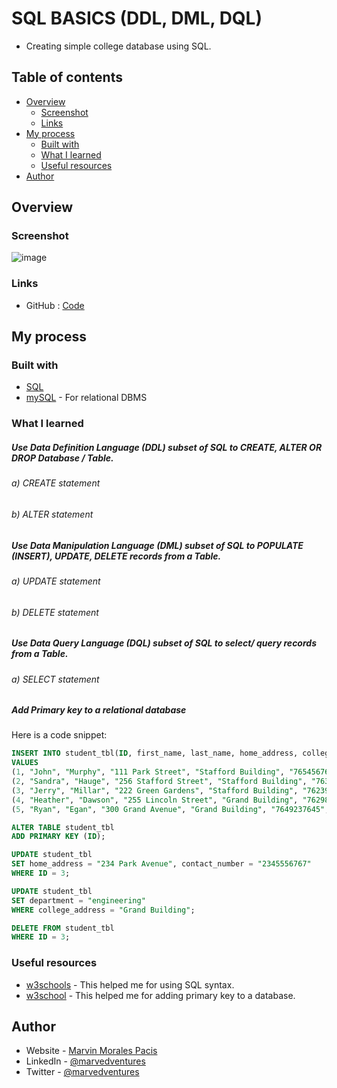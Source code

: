 # SQL BASICS (DDL, DML, DQL)

- Creating simple college database using SQL.

## Table of contents

- [Overview](#overview)
  - [Screenshot](#screenshot)
  - [Links](#links)
- [My process](#my-process)
  - [Built with](#built-with)
  - [What I learned](#what-i-learned)
  - [Useful resources](#useful-resources)
- [Author](#author)

## Overview

### Screenshot

![image](https://user-images.githubusercontent.com/108392678/215503799-f5df80ac-ab79-4c3a-91e7-2df53cd69d59.png)


### Links

- GitHub : [Code](https://github.com/marvedventures/sql-ddl-dml-dql)

## My process

### Built with

- [SQL](https://beta.reactjs.org/)
- [mySQL](https://www.mysql.com/) - For relational DBMS

### What I learned

##### Use Data Definition Language (DDL) subset of SQL to CREATE, ALTER OR DROP Database / Table.

######  a) CREATE statement

######  b) ALTER statement

##### Use Data Manipulation Language (DML) subset of SQL to POPULATE (INSERT), UPDATE, DELETE records from a Table.

######  a) UPDATE statement

######  b) DELETE statement

##### Use Data Query Language (DQL) subset of SQL to select/ query records from a Table.

######  a) SELECT statement

##### Add Primary key to a relational database

Here is a code snippet:

```sql
INSERT INTO student_tbl(ID, first_name, last_name, home_address, college_address, contact_number, department)
VALUES
(1, "John", "Murphy", "111 Park Street", "Stafford Building", "7654567632", "science"),
(2, "Sandra", "Hauge", "256 Stafford Street", "Stafford Building", "7634567652", "science"),
(3, "Jerry", "Millar", "222 Green Gardens", "Stafford Building", "7623951287", "science"),
(4, "Heather", "Dawson", "255 Lincoln Street", "Grand Building", "7629845645", "enginerring"),
(5, "Ryan", "Egan", "300 Grand Avenue", "Grand Building", "7649237645", "enginerring");

ALTER TABLE student_tbl
ADD PRIMARY KEY (ID);

UPDATE student_tbl
SET home_address = "234 Park Avenue", contact_number = "2345556767"
WHERE ID = 3;

UPDATE student_tbl
SET department = "engineering"
WHERE college_address = "Grand Building";

DELETE FROM student_tbl
WHERE ID = 3;
```

### Useful resources

- [w3schools](https://www.w3schools.com/sql/sql_create_db.asp) - This helped me for using SQL syntax.
- [w3school](https://www.w3schools.com/sql/sql_primarykey.ASP) - This helped me for adding primary key to a database.

## Author

- Website - [Marvin Morales Pacis](https://marvin-morales-pacis.vercel.app/)
- LinkedIn - [@marvedventures](https://www.linkedin.com/in/marvedventures/)
- Twitter - [@marvedventures](https://www.twitter.com/marvedventures)
